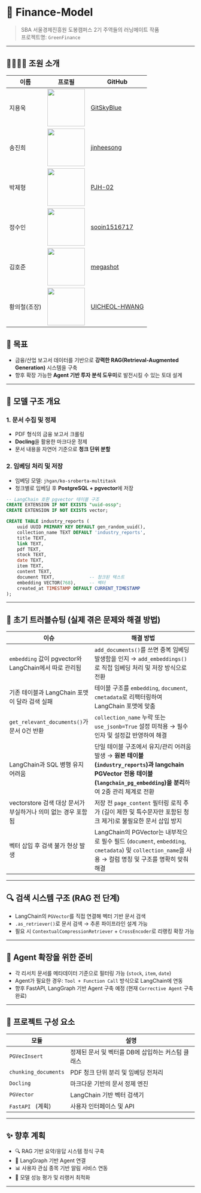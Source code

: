 # 🏦 Finance-Model

> SBA 서울경제진흥원 도봉캠퍼스 2기 주역들의 러닝메이트 작품  
> 프로젝트명: `GreenFinance`

---

## 👨‍👩‍👧‍👦 조원 소개

| 이름 | 프로필 | GitHub |
|------|--------|--------|
| 지용욱 | <img src="https://avatars.githubusercontent.com/u/52349219?v=4" width="100"/> | [GitSkyBlue](https://github.com/GitSkyBlue) |
| 송진희 | <img src="https://avatars.githubusercontent.com/u/139064340?v=4" width="100"/> | [jinheesong](https://github.com/jinheesong) |
| 박제형 | <img src="https://avatars.githubusercontent.com/u/192846476?v=4" width="100"/> | [PJH-02](https://github.com/PJH-02) |
| 정수인 | <img src="https://avatars.githubusercontent.com/u/192847666?v=4" width="100"/> | [sooin1516717](https://github.com/sooin1516717)|
| 김호준 | <img src="https://avatars.githubusercontent.com/u/192846581?s=64&v=4" width="100"/> | [megashot](https://github.com/megashot)|
| 황의철(조장) | <img src="https://avatars.githubusercontent.com/u/109947779?v=4" width="100"/> | [UICHEOL-HWANG](https://github.com/UICHEOL-HWANG) |


## 🎯 목표

- 금융/산업 보고서 데이터를 기반으로 **강력한 RAG(Retrieval-Augmented Generation)** 시스템을 구축
- 향후 확장 가능한 **Agent 기반 투자 분석 도우미**로 발전시킬 수 있는 토대 설계

---

## 🧠 모델 구조 개요

### 1. 문서 수집 및 정제
- PDF 형식의 금융 보고서 크롤링
- **Docling**을 활용한 마크다운 정제
- 문서 내용을 자연어 기준으로 **청크 단위 분할**

### 2. 임베딩 처리 및 저장
- 임베딩 모델: `jhgan/ko-sroberta-multitask`
- 청크별로 임베딩 후 **PostgreSQL + pgvector**에 저장

```sql
-- LangChain 호환 pgvector 테이블 구조
CREATE EXTENSION IF NOT EXISTS "uuid-ossp";
CREATE EXTENSION IF NOT EXISTS vector;

CREATE TABLE industry_reports (
    uuid UUID PRIMARY KEY DEFAULT gen_random_uuid(),
    collection_name TEXT DEFAULT 'industry_reports',
    title TEXT,
    link TEXT,
    pdf TEXT,
    stock TEXT,
    date TEXT,
    item TEXT,
    content TEXT,
    document TEXT,             -- 청크된 텍스트
    embedding VECTOR(768),     -- 벡터
    created_at TIMESTAMP DEFAULT CURRENT_TIMESTAMP
);
```

---

## 🔧 초기 트러블슈팅 (실제 겪은 문제와 해결 방법)

| 이슈 | 해결 방법 |
|------|------------|
| `embedding` 값이 pgvector와 LangChain에서 따로 관리됨 | `add_documents()`를 쓰면 중복 임베딩 발생함을 인지 → `add_embeddings()`로 직접 임베딩 처리 및 저장 방식으로 전환 |
| 기존 테이블과 LangChain 포맷이 달라 검색 실패 | 테이블 구조를 `embedding`, `document`, `cmetadata`로 리팩터링하여 LangChain 포맷에 맞춤 |
| `get_relevant_documents()`가 문서 0건 반환 | `collection_name` 누락 또는 `use_jsonb=True` 설정 미적용 → 필수 인자 및 설정값 반영하여 해결 |
| LangChain과 SQL 병행 유지 어려움 | 단일 테이블 구조에서 유지/관리 어려움 발생 → **원본 테이블(`industry_reports`)과 langchain PGVector 전용 테이블(`langchain_pg_embedding`)을 분리**하여 2중 관리 체계로 전환 |
| vectorstore 검색 대상 문서가 부실하거나 의미 없는 경우 포함됨 | 저장 전 `page_content` 필터링 로직 추가 (길이 제한 및 특수문자만 포함된 청크 제거)로 불필요한 문서 삽입 방지 |
| 벡터 삽입 후 검색 불가 현상 발생 | LangChain의 PGVector는 내부적으로 필수 필드 (`document`, `embedding`, `cmetadata`) 및 `collection_name`을 사용 → 컬럼 명칭 및 구조를 명확히 맞춰 해결 |


---

## 🔍 검색 시스템 구조 (RAG 전 단계)

- LangChain의 `PGVector`를 직접 연결해 벡터 기반 문서 검색
- `.as_retriever()`로 문서 검색 → 추론 파이프라인 설계 가능
- 필요 시 `ContextualCompressionRetriever` + `CrossEncoder`로 리랭킹 확장 가능

---

## 🤖 Agent 확장을 위한 준비

- 각 리서치 문서를 메타데이터 기준으로 필터링 가능 (`stock`, `item`, `date`)
- Agent가 필요한 경우: `Tool + Function Call` 방식으로 LangChain에 연동
- 향후 FastAPI, LangGraph 기반 Agent 구축 예정 (현재 `Corrective Agent` 구축 완료)

---

## 🧩 프로젝트 구성 요소

| 모듈 | 설명 |
|------|------|
| `PGVecInsert` | 정제된 문서 및 벡터를 DB에 삽입하는 커스텀 클래스 |
| `chunking_documents` | PDF 청크 단위 분리 및 임베딩 전처리 |
| `Docling` | 마크다운 기반의 문서 정제 엔진 |
| `PGVector` | LangChain 기반 벡터 검색기 |
| `FastAPI ` (계획) | 사용자 인터페이스 및 API |

---

## ✨ 향후 계획

- 🔍 RAG 기반 요약/응답 시스템 정식 구축
- 🧠 LangGraph 기반 Agent 연결
- 📊 사용자 관심 종목 기반 알림 서비스 연동
- 🧪 모델 성능 평가 및 리랭커 최적화

---
